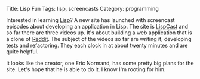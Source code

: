 Title: Lisp Fun
Tags: lisp, screencasts
Category: programming

Interested in learning
[Lisp](http://en.wikipedia.org/wiki/Lisp_%28programming_language%29)? A
new site has launched with screencast episodes about developing an
application in Lisp. The site is [LispCast](http://www.lispcast.com/)
and so far there are three videos up. It's about building a web
application that is a clone of [Reddit](http://www.reddit.com). The
subject of the videos so far are writing it, developing tests and
refactoring. They each clock in at about twenty minutes and are quite
helpful.

It looks like the creator, one Eric Normand, has some pretty big plans
for the site. Let's hope that he is able to do it. I know I'm rooting
for him.
